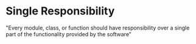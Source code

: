 # Single Responsibility

"Every module, class, or function should have responsibility over a single part of the functionality provided by the software"